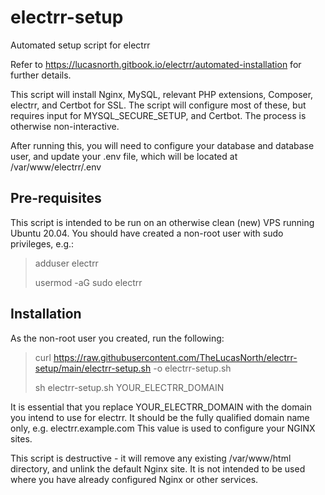 # electrr-setup
Automated setup script for electrr

Refer to https://lucasnorth.gitbook.io/electrr/automated-installation for further details.

This script will install Nginx, MySQL, relevant PHP extensions, Composer, electrr, and Certbot for SSL. The script will configure most of these, but requires input for MYSQL_SECURE_SETUP, and Certbot. The process is otherwise non-interactive.

After running this, you will need to configure your database and database user, and update your .env file, which will be located at /var/www/electrr/.env

## Pre-requisites

This script is intended to be run on an otherwise clean (new) VPS running Ubuntu 20.04.
You should have created a non-root user with sudo privileges, e.g.:
 > adduser electrr
 > 
 > usermod -aG sudo electrr
  
## Installation

As the non-root user you created, run the following:

 > curl https://raw.githubusercontent.com/TheLucasNorth/electrr-setup/main/electrr-setup.sh -o electrr-setup.sh
 > 
 > sh electrr-setup.sh YOUR_ELECTRR_DOMAIN
 
It is essential that you replace YOUR_ELECTRR_DOMAIN with the domain you intend to use for electrr. It should be the fully qualified domain name only, e.g. electrr.example.com
This value is used to configure your NGINX sites.

This script is destructive - it will remove any existing /var/www/html directory, and unlink the default Nginx site. It is not intended to be used where you have already configured Nginx or other services.
